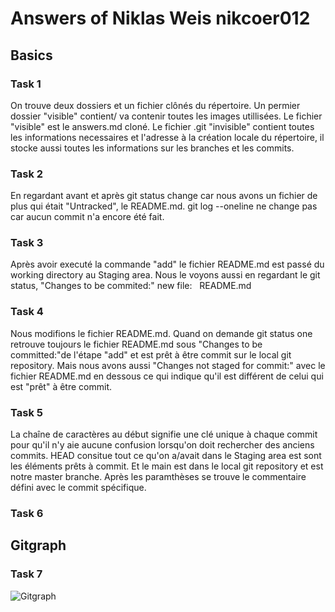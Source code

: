 # Answers of Niklas Weis nikcoer012

## Basics

### Task 1

On trouve deux dossiers et un fichier clônés du répertoire. Un permier dossier "visible" contient/ va contenir toutes les images utillisées. Le fichier "visible" est le answers.md cloné. Le fichier .git "invisible" contient toutes les informations necessaires et l'adresse à la création locale du répertoire, il stocke aussi toutes les informations sur les branches et les commits.

### Task 2

En regardant avant et après git status change car nous avons un fichier de plus qui était "Untracked", le README.md. git log --oneline ne change pas car aucun commit n'a encore été fait.

### Task 3

Après avoir executé la commande "add" le fichier README.md est passé du working directory  au Staging area. Nous le voyons aussi en regardant le git status, "Changes to be commited:" new file:   README.md

### Task 4

Nous modifions le fichier README.md. Quand on demande git status one retrouve toujours le fichier README.md sous "Changes to be committed:"de l'étape "add" et est prêt à être commit sur le local git repository. Mais nous avons aussi "Changes not staged for commit:" avec le fichier README.md en dessous ce qui indique qu'il est différent de celui qui est "prêt" à être commit.

### Task 5

La chaîne de caractères au début signifie une clé unique à chaque commit pour qu'il n'y aie aucune confusion lorsqu'on doit rechercher des anciens commits. HEAD consitue tout ce qu'on a/avait dans le Staging area est sont les éléments prêts à commit. Et le main est dans le local git repository et est notre master branche. Après les paramthèses se trouve le commentaire défini avec le commit spécifique.

### Task 6

## Gitgraph

### Task 7

![Gitgraph](img/gitgraph.svg)